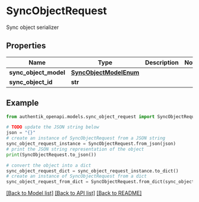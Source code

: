 # SyncObjectRequest

Sync object serializer

## Properties

Name | Type | Description | Notes
------------ | ------------- | ------------- | -------------
**sync_object_model** | [**SyncObjectModelEnum**](SyncObjectModelEnum.md) |  | 
**sync_object_id** | **str** |  | 

## Example

```python
from authentik_openapi.models.sync_object_request import SyncObjectRequest

# TODO update the JSON string below
json = "{}"
# create an instance of SyncObjectRequest from a JSON string
sync_object_request_instance = SyncObjectRequest.from_json(json)
# print the JSON string representation of the object
print(SyncObjectRequest.to_json())

# convert the object into a dict
sync_object_request_dict = sync_object_request_instance.to_dict()
# create an instance of SyncObjectRequest from a dict
sync_object_request_from_dict = SyncObjectRequest.from_dict(sync_object_request_dict)
```
[[Back to Model list]](../README.md#documentation-for-models) [[Back to API list]](../README.md#documentation-for-api-endpoints) [[Back to README]](../README.md)


